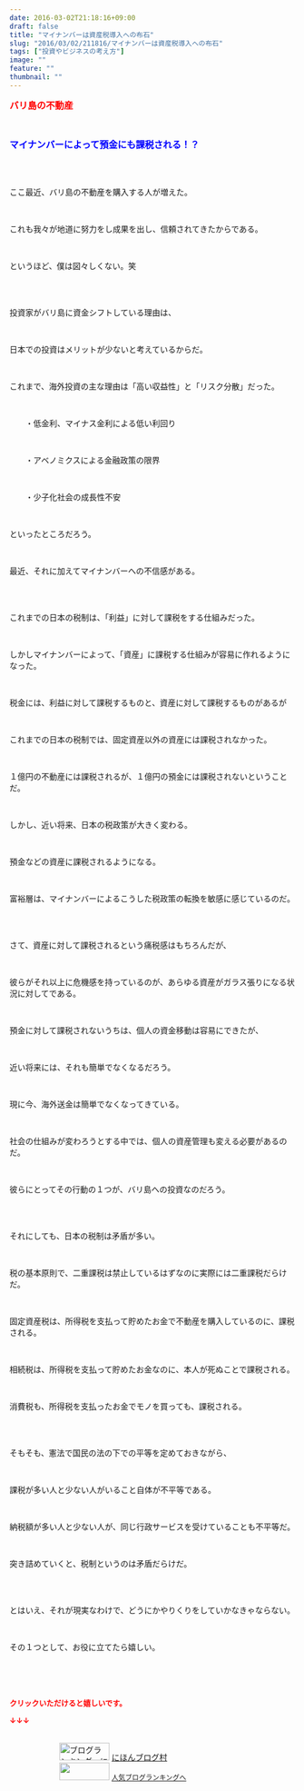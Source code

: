 ```yaml
---
date: 2016-03-02T21:18:16+09:00
draft: false
title: "マイナンバーは資産税導入への布石"
slug: "2016/03/02/211816/マイナンバーは資産税導入への布石"
tags: ["投資やビジネスの考え方"]
image: ""
feature: ""
thumbnail: ""
---
```

<p><font color="#ff0000" size="3"><strong>バリ島の不動産</strong></font></p><br/><p><font color="#0000ff" size="3"><strong>マイナンバーによって預金にも課税される！？</strong></font></p><br/><br/><p>ここ最近、バリ島の不動産を購入する人が増えた。</p><br/><p>これも我々が地道に努力をし成果を出し、信頼されてきたからである。</p><br/><p>というほど、僕は図々しくない。笑</p><br/><p><br/>投資家がバリ島に資金シフトしている理由は、</p><br/><p>日本での投資はメリットが少ないと考えているからだ。</p><br/><p>これまで、海外投資の主な理由は「高い収益性」と「リスク分散」だった。</p><br/><p>　　・低金利、マイナス金利による低い利回り</p><br/><p>　　・アベノミクスによる金融政策の限界</p><br/><p>　　・少子化社会の成長性不安</p><br/><p>といったところだろう。</p><br/><p>最近、それに加えてマイナンバーへの不信感がある。</p><br/><p><br/>これまでの日本の税制は、「利益」に対して課税をする仕組みだった。</p><br/><p>しかしマイナンバーによって、「資産」に課税する仕組みが容易に作れるようになった。</p><br/><p>税金には、利益に対して課税するものと、資産に対して課税するものがあるが</p><br/><p>これまでの日本の税制では、固定資産以外の資産には課税されなかった。</p><br/><p>１億円の不動産には課税されるが、１億円の預金には課税されないということだ。</p><br/><p>しかし、近い将来、日本の税政策が大きく変わる。</p><br/><p>預金などの資産に課税されるようになる。</p><br/><p>富裕層は、マイナンバーによるこうした税政策の転換を敏感に感じているのだ。</p><br/><br/><p>さて、資産に対して課税されるという痛税感はもちろんだが、</p><br/><p>彼らがそれ以上に危機感を持っているのが、あらゆる資産がガラス張りになる状況に対してである。</p><br/><p>預金に対して課税されないうちは、個人の資金移動は容易にできたが、</p><br/><p>近い将来には、それも簡単でなくなるだろう。</p><br/><p>現に今、海外送金は簡単でなくなってきている。</p><br/><p>社会の仕組みが変わろうとする中では、個人の資産管理も変える必要があるのだ。</p><br/><p>彼らにとってその行動の１つが、バリ島への投資なのだろう。</p><br/><p><br/>それにしても、日本の税制は矛盾が多い。</p><br/><p>税の基本原則で、二重課税は禁止しているはずなのに実際には二重課税だらけだ。</p><br/><p>固定資産税は、所得税を支払って貯めたお金で不動産を購入しているのに、課税される。</p><br/><p>相続税は、所得税を支払って貯めたお金なのに、本人が死ぬことで課税される。</p><br/><p>消費税も、所得税を支払ったお金でモノを買っても、課税される。</p><br/><p><br/>そもそも、憲法で国民の法の下での平等を定めておきながら、</p><br/><p>課税が多い人と少ない人がいること自体が不平等である。</p><br/><p>納税額が多い人と少ない人が、同じ行政サービスを受けていることも不平等だ。</p><br/><p>突き詰めていくと、税制というのは矛盾だらけだ。</p><br/><p><br/>とはいえ、それが現実なわけで、どうにかやりくりをしていかなきゃならない。</p><br/><p>その１つとして、お役に立てたら嬉しい。</p><br/><br/><br/><p><font color="#ff0000" size="2"><strong>クリックいただけると嬉しいです。<br/></strong></font></p><p><font color="#ff0000" size="2"><strong>↓↓↓</strong></font></p><p><br/><a href="ranking.html" target="_blank"><img border="0" alt="ブログランキング・にほんブログ村へ" src="data:image/svg+xml;charset=utf-8,%3Csvg%20xmlns%3D%22http%3A%2F%2Fwww.w3.org%2F2000%2Fsvg%22%20title%3D%22Placeholder%20for%20Images%22%20role%3D%22presentation%22%20viewBox%3D%220%200%2088%2031%22%20%2F%3E" width="88" height="31" data-src="https://img-proxy.blog-video.jp/images?url=http%3A%2F%2Fwww.blogmura.com%2Fimg%2Fwww88_31.gif" style="aspect-ratio: auto 88 / 31;"/><noscript><img border="0" alt="ブログランキング・にほんブログ村へ" src="https://img-proxy.blog-video.jp/images?url=http%3A%2F%2Fwww.blogmura.com%2Fimg%2Fwww88_31.gif" width="88" height="31"></noscript></a> <a href="ranking.html" target="_blank">にほんブログ村</a> <br/><a title="人気ブログランキングへ" href="link.php?1804582"><img border="0" src="data:image/svg+xml;charset=utf-8,%3Csvg%20xmlns%3D%22http%3A%2F%2Fwww.w3.org%2F2000%2Fsvg%22%20title%3D%22Placeholder%20for%20Images%22%20role%3D%22presentation%22%20viewBox%3D%220%200%2088%2031%22%20%2F%3E" width="88" height="31" data-src="https://blog.with2.net/img/banner/banner_22.gif" style="aspect-ratio: auto 88 / 31;"/><noscript><img border="0" src="https://blog.with2.net/img/banner/banner_22.gif" width="88" height="31"></noscript></a> <a style="FONT-SIZE: 12px" href="link.php?1804582">人気ブログランキングへ</a> </p>

